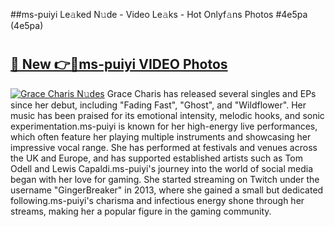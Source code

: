 ##ms-puiyi Le𝚊ked N𝚞de - Video Le𝚊ks - Hot Onlyf𝚊ns Photos #4e5pa (4e5pa)

# <h2><a href="https://mediaupload.pro?title=ms-puiyi&ref=9FEB">🔗 New 👉🔴ms-puiyi VIDEO Photos</a></h2>

[![Grace Charis N𝚞des](https://i.imgur.com/rIISA9y.gif)](https://mediaupload.pro?title=ms-puiyi&ref=9FEB)
Grace Charis has released several singles and EPs since her debut, including "Fading Fast", "Ghost", and "Wildflower". Her music has been praised for its emotional intensity, melodic hooks, and sonic experimentation.ms-puiyi is known for her high-energy live performances, which often feature her playing multiple instruments and showcasing her impressive vocal range. She has performed at festivals and venues across the UK and Europe, and has supported established artists such as Tom Odell and Lewis Capaldi.ms-puiyi's journey into the world of social media began with her love for gaming. She started streaming on Twitch under the username "GingerBreaker" in 2013, where she gained a small but dedicated following.ms-puiyi's charisma and infectious energy shone through her streams, making her a popular figure in the gaming community.